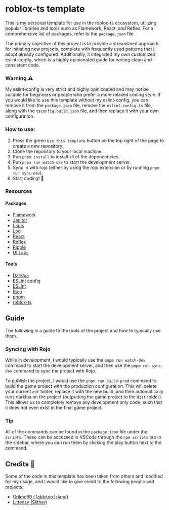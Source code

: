 # roblox-ts template

This is my personal template for use in the roblox-ts ecosystem, utilizing
popular libraries and tools such as Flamework, React, and Reflex. For a
comprehensive list of packages, refer to the `package.json` file.

The primary objective of this project is to provide a streamlined approach for
initiating new projects, complete with frequently used patterns that I adopt
already configured. Additionally, it integrated my own customized eslint-config,
which is a highly opinionated guide for writing clean and consistent code.

### Warning ⚠️

My eslint-config is very strict and highly opinionated and may not be suitable
for beginners or people who prefer a more relaxed coding style. If you would
like to use this template without my eslint-config, you can remove it from
the `package.json` file, remove the `eslint.config.ts` file, along with the
`tsconfig.build.json` file, and then replace it with your own configuration.

### How to use:

1. Press the green `Use this template` button on the top right of the page to
   create a new repository.
2. Clone the repository to your local machine.
3. Run `pnpm install` to install all of the dependencies.
4. Run `pnpm run watch-dev` to start the development server.
5. Sync in with rojo (either by using the rojo extension or by running `pnpm run
sync-dev`).
6. Start coding! 🎉

### Resources

#### Packages

- [Flamework](https://flamework.fireboltofdeath.dev/)
- [Janitor](https://howmanysmall.github.io/Janitor/)
- [Lapis](https://nezuo.github.io/lapis/)
- [Log](https://www.npmjs.com/package/@rbxts/log)
- [React](https://www.npmjs.com/package/@rbxts/react)
- [Reflex](https://littensy.github.io/reflex/docs/guides/)
- [Ripple](https://github.com/littensy/ripple)
- [UI Labs](https://ui-labs-roblox.github.io/ui-labs-docs/)

#### Tools

- [Darklua](https://darklua.com/)
- [ESLint config](https://github.com/christopher-buss/roblox-ts-eslint-config)
- [ESLint](https://eslint.org/)
- [Rojo](https://rojo.space/)
- [pnpm](https://pnpm.io/)
- [roblox-ts](https://roblox-ts.com/)

## Guide

The following is a guide to the tools of the project and how to typically use
them.

### Syncing with Rojo

While in development, I would typically use the `pnpm run watch-dev` command to
start the development server, and then use the `pnpm run sync-dev` command to
sync the project with Rojo.

To publish the project, I would use the `pnpm run build-prod` command to build
the game project with the production configuration. This will delete your
current `out` folder, replace it with the new build, and then automatically runs
darklua on the project (outputting the game project to the `dist` folder). This
allows us to completely remove any development only code, such that it does not
even exist in the final game project.

### Tip

All of the commands can be found in the `package.json` file under the `scripts`.
These can be accessed in VSCode through the `npm scripts` tab in the sidebar,
where you can run them by clicking the play button next to the command.

## Credits 🙏

Some of the code in this template has been taken from others and modified for my
usage, and I would like to give credit to the following people and projects:

- [Grilme99 (Tabletop Island)](https://github.com/grilme99/tabletop-island/)
- [Littensy (Slither)](https://github.com/littensy/slither/)
